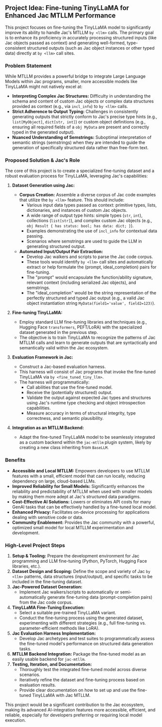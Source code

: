 ## Project Idea: Fine-tuning TinyLLaMA for Enhanced Jac MTLLM Performance

This project focuses on fine-tuning the TinyLLaMA model to significantly improve its ability to handle Jac's MTLLM `by <llm>` calls. The primary goal is to enhance its proficiency in accurately processing structured inputs (like Jac objects passed as context) and generating well-formed, type-consistent structured outputs (such as Jac object instances or other typed data) directly at `by <llm>` call sites.

### Problem Statement

While MTLLM provides a powerful bridge to integrate Large Language Models within Jac programs, smaller, more accessible models like TinyLLaMA might not natively excel at:

*   **Interpreting Complex Jac Structures:** Difficulty in understanding the schema and content of custom Jac objects or complex data structures provided as context (e.g., via `incl_info`) to `by <llm>` calls.
*   **Strict Adherence to Output Typing:** Challenges in consistently generating outputs that strictly conform to Jac's precise type hints (e.g., `list[MyObject]`, `dict[str, int]`) or custom object definitions (e.g., ensuring all required fields of a `obj MyData` are present and correctly typed in the generated output).
*   **Nuanced Understanding of Semstrings:** Suboptimal interpretation of semantic strings (semstrings) when they are intended to guide the generation of specifically structured data rather than free-form text.

### Proposed Solution & Jac's Role

The core of this project is to create a specialized fine-tuning dataset and a robust evaluation process for TinyLLaMA, leveraging Jac's capabilities:

1.  **Dataset Generation using Jac:**
    *   **Corpus Creation:** Assemble a diverse corpus of Jac code examples that utilize the `by <llm>` feature. This should include:
        *   Various input data types passed as context: primitive types, lists, dictionaries, and instances of custom Jac objects.
        *   A wide range of output type hints: simple types (`str`, `int`), collections (`list[str]`), and complex custom Jac objects (e.g., `obj Result { has status: bool; has data: dict; }`).
        *   Examples demonstrating the use of `incl_info` for contextual data passing.
        *   Scenarios where semstrings are used to guide the LLM in generating structured output.
    *   **Automated Input/Output Pair Extraction:**
        *   Develop Jac walkers and scripts to parse the Jac code corpus.
        *   These tools would identify `by <llm>` call sites and automatically extract or help formulate the (prompt, ideal_completion) pairs for fine-tuning.
        *   The "prompt" would encapsulate the function/ability signature, relevant context (including serialized Jac objects), and semstrings.
        *   The "ideal_completion" would be the string representation of the perfectly structured and typed Jac output (e.g., a valid Jac object instantiation string `MyData(field1='value', field2=123)`).

2.  **Fine-tuning TinyLLaMA:**
    *   Employ standard LLM fine-tuning libraries and techniques (e.g., Hugging Face `transformers`, PEFT/LoRA) with the specialized dataset generated in the previous step.
    *   The objective is to train TinyLLaMA to recognize the patterns of Jac MTLLM calls and learn to generate outputs that are syntactically and semantically valid within the Jac ecosystem.

3.  **Evaluation Framework in Jac:**
    *   Construct a Jac-based evaluation harness.
    *   This harness will consist of Jac programs that invoke the fine-tuned TinyLLaMA via `by <fine_tuned_tiny_llm>`.
    *   The harness will programmatically:
        *   Call abilities that use the fine-tuned model.
        *   Receive the (potentially structured) output.
        *   Validate the output against expected Jac types and structures using Jac's runtime type checking and object introspection capabilities.
        *   Measure accuracy in terms of structural integrity, type correctness, and semantic plausibility.

4.  **Integration as an MTLLM Backend:**
    *   Adapt the fine-tuned TinyLLaMA model to be seamlessly integrated as a custom backend within the `jac-mtllm` plugin system, likely by creating a new class inheriting from `BaseLLM`.

### Benefits

*   **Accessible and Local MTLLM:** Empowers developers to use MTLLM features with a small, efficient model that can run locally, reducing dependency on large, cloud-based LLMs.
*   **Improved Reliability for Small Models:** Significantly enhances the reliability and predictability of MTLLM when used with smaller models by making them more adept at Jac's structured data paradigms.
*   **Cost-Effective AI Solutions:** Lowers or eliminates API costs for many GenAI tasks that can be effectively handled by a fine-tuned local model.
*   **Enhanced Privacy:** Facilitates on-device processing for applications dealing with sensitive code or data.
*   **Community Enablement:** Provides the Jac community with a powerful, optimized small model for local MTLLM experimentation and development.

### High-Level Project Steps

1.  **Setup & Tooling:** Prepare the development environment for Jac programming and LLM fine-tuning (Python, PyTorch, Hugging Face libraries, etc.).
2.  **Dataset Design and Scoping:** Define the scope and variety of Jac `by <llm>` patterns, data structures (input/output), and specific tasks to be included in the fine-tuning dataset.
3.  **Jac-Powered Dataset Generation:**
    *   Implement Jac walkers/scripts to automatically or semi-automatically generate fine-tuning data (prompt-completion pairs) from the Jac code corpus.
4.  **TinyLLaMA Fine-Tuning Execution:**
    *   Select a suitable pre-trained TinyLLaMA variant.
    *   Conduct the fine-tuning process using the generated dataset, experimenting with different strategies (e.g., full fine-tuning vs. parameter-efficient methods like LoRA).
5.  **Jac Evaluation Harness Implementation:**
    *   Develop Jac archetypes and test suites to programmatically assess the fine-tuned model's performance on structured data generation tasks.
6.  **MTLLM Backend Integration:** Package the fine-tuned model as an easily usable backend for `jac-mtllm`.
7.  **Testing, Iteration, and Documentation:**
    *   Thoroughly test the integrated fine-tuned model across diverse scenarios.
    *   Iteratively refine the dataset and fine-tuning process based on evaluation results.
    *   Provide clear documentation on how to set up and use the fine-tuned TinyLLaMA with Jac MTLLM.

This project would be a significant contribution to the Jac ecosystem, making its advanced AI-integration features more accessible, efficient, and reliable, especially for developers preferring or requiring local model execution.
